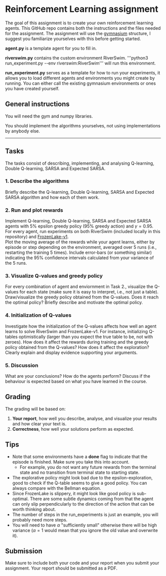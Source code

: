 # Reinforcement Learning assignment

The goal of this assignment is to create your own reinforcement learning agents.
This GitHub repo contains both the instructions and the files needed for the assignment.
The assignment will use the [gymnasium](https://gymnasium.farama.org/) structure, 
I suggest you familiarize yourselves with this before getting started.

**agent.py** is a template agent for you to fill in.

**riverswim.py** contains the custom environment RiverSwim. '''python3 run_experiment.py --env riverswim:RiverSwim''' will run this environment.

**run_experiment.py** serves as a template for how to run your experiments, it allows you to load different agents and 
environments you might create by running. You can either call the existing gymnasium environments or ones you have created yourself.

## General instructions
You will need the gym and numpy libraries. 

You should implement the algorithms yourselves, not using implementations by anybody else. 
****
## Tasks
The tasks consist of describing, implementing, and analysing Q-learning, Double Q-learning, SARSA and Expected SARSA.
### 1. Describe the algorithms
Briefly describe the Q-learning, Double Q-learning, SARSA and Expected SARSA algorithm and how each of them work.

### 2. Run and plot rewards
Implement Q-learning, Double Q-learning, SARSA and Expected SARSA agents with 5% epsilon greedy policy (95% greedy action) and $\gamma = 0.95$.
For every agent, run experiments on both RiverSwim (included locally in this repository) and [FrozenLake-v1](https://gymnasium.farama.org/environments/toy_text/frozen_lake/).  
Plot the moving average of the rewards while your agent learns, either by episode or step depending on the environment, averaged over 5 runs (i.e., restarting the training 5 times). 
Include error-bars (or something similar) indicating the 95% confidence intervals calculated from your variance of the 5 runs.

### 3. Visualize Q-values and greedy policy
For every combination of agent and enviornment in Task 2., visualize the Q-values for each state (make sure it is easy to interpret, i.e., not just a table). Draw/visualize the greedy policy obtained from the Q-values. Does it reach the optimal policy? Briefly describe and motivate the optimal policy. 

### 4. Initialization of Q-values
Investigate how the initialization of the Q-values affects how well an agent learns to solve RiverSwim and FrozenLake-v1. For instance, initializing Q-tables optimistically (larger than you expect the true table to be, not with zeroes). How does it affect the rewards during training and the greedy policy obtained from the Q-values? How does it affect the exploration? Clearly explain and display evidence supporting your arguments. 

### 5. Discussion
What are your conclusions? How do the agents perform? Discuss if the behaviour is expected based on what you have learned in the course. 

## Grading
The grading will be based on:
1. **Your report**, how well you describe, analyse, and visualize your results and how clear your text is.
2. **Correctness**, how well your solutions perform as expected.

## Tips
- Note that some environments have a **done** flag to indicate that the episode is finished. Make sure you take this into account. 
   - For example, you do not want any future rewards from the terminal state and no transition from terminal state to starting state. 
- The explorative policy might look bad due to the epsilon-exploration, good to check if the Q-table seems to give a good policy. You can always compare with the Bellman equation.
- Since FrozenLake is slippery, it might look like good policy is sub-optimal. There are some subtle dynamics coming from that the agent can only slip perpendicularly to the direction of the action that can be worth thinking about.
- The number of steps in the run_experiments is just an example, you will probably need more steps.
- You will need to have $\alpha$ "sufficiently small" otherwise there will be high variance ($\alpha=1$ would mean that you ignore the old value and overwrite it).

## Submission
Make sure to include both your code and your report when you submit your assignment. Your report should be submitted as a PDF.

